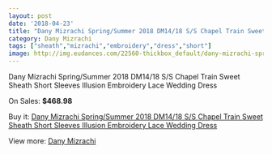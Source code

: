 ```yaml
---
layout: post
date: '2018-04-23'
title: "Dany Mizrachi Spring/Summer 2018 DM14/18 S/S Chapel Train Sweet Sheath Short Sleeves Illusion Embroidery Lace Wedding Dress"
category: Dany Mizrachi
tags: ["sheath","mizrachi","embroidery","dress","short"]
image: http://img.eudances.com/22560-thickbox_default/dany-mizrachi-spring-summer-2018-dm14-18-s-s-chapel-train-sweet-sheath-short-sleeves-illusion-embroidery-lace-wedding-dress.jpg
---
```

Dany Mizrachi Spring/Summer 2018 DM14/18 S/S Chapel Train Sweet Sheath Short Sleeves Illusion Embroidery Lace Wedding Dress

On Sales: **$468.98**
<a href="https://www.eudances.com/en/dany-mizrachi/7220-dany-mizrachi-spring-summer-2018-dm14-18-s-s-chapel-train-sweet-sheath-short-sleeves-illusion-embroidery-lace-wedding-dress.html"><amp-img layout="responsive" width="600" height="600" src="//img.eudances.com/22560-thickbox_default/dany-mizrachi-spring-summer-2018-dm14-18-s-s-chapel-train-sweet-sheath-short-sleeves-illusion-embroidery-lace-wedding-dress.jpg" alt="Dany Mizrachi Spring/Summer 2018 DM14/18 S/S Chapel Train Sweet Sheath Short Sleeves Illusion Embroidery Lace Wedding Dress 0" /></a>
<a href="https://www.eudances.com/en/dany-mizrachi/7220-dany-mizrachi-spring-summer-2018-dm14-18-s-s-chapel-train-sweet-sheath-short-sleeves-illusion-embroidery-lace-wedding-dress.html"><amp-img layout="responsive" width="600" height="600" src="//img.eudances.com/22564-thickbox_default/dany-mizrachi-spring-summer-2018-dm14-18-s-s-chapel-train-sweet-sheath-short-sleeves-illusion-embroidery-lace-wedding-dress.jpg" alt="Dany Mizrachi Spring/Summer 2018 DM14/18 S/S Chapel Train Sweet Sheath Short Sleeves Illusion Embroidery Lace Wedding Dress 1" /></a>
<a href="https://www.eudances.com/en/dany-mizrachi/7220-dany-mizrachi-spring-summer-2018-dm14-18-s-s-chapel-train-sweet-sheath-short-sleeves-illusion-embroidery-lace-wedding-dress.html"><amp-img layout="responsive" width="600" height="600" src="//img.eudances.com/22563-thickbox_default/dany-mizrachi-spring-summer-2018-dm14-18-s-s-chapel-train-sweet-sheath-short-sleeves-illusion-embroidery-lace-wedding-dress.jpg" alt="Dany Mizrachi Spring/Summer 2018 DM14/18 S/S Chapel Train Sweet Sheath Short Sleeves Illusion Embroidery Lace Wedding Dress 2" /></a>
<a href="https://www.eudances.com/en/dany-mizrachi/7220-dany-mizrachi-spring-summer-2018-dm14-18-s-s-chapel-train-sweet-sheath-short-sleeves-illusion-embroidery-lace-wedding-dress.html"><amp-img layout="responsive" width="600" height="600" src="//img.eudances.com/22562-thickbox_default/dany-mizrachi-spring-summer-2018-dm14-18-s-s-chapel-train-sweet-sheath-short-sleeves-illusion-embroidery-lace-wedding-dress.jpg" alt="Dany Mizrachi Spring/Summer 2018 DM14/18 S/S Chapel Train Sweet Sheath Short Sleeves Illusion Embroidery Lace Wedding Dress 3" /></a>
<a href="https://www.eudances.com/en/dany-mizrachi/7220-dany-mizrachi-spring-summer-2018-dm14-18-s-s-chapel-train-sweet-sheath-short-sleeves-illusion-embroidery-lace-wedding-dress.html"><amp-img layout="responsive" width="600" height="600" src="//img.eudances.com/22561-thickbox_default/dany-mizrachi-spring-summer-2018-dm14-18-s-s-chapel-train-sweet-sheath-short-sleeves-illusion-embroidery-lace-wedding-dress.jpg" alt="Dany Mizrachi Spring/Summer 2018 DM14/18 S/S Chapel Train Sweet Sheath Short Sleeves Illusion Embroidery Lace Wedding Dress 4" /></a>

Buy it: [Dany Mizrachi Spring/Summer 2018 DM14/18 S/S Chapel Train Sweet Sheath Short Sleeves Illusion Embroidery Lace Wedding Dress](https://www.eudances.com/en/dany-mizrachi/7220-dany-mizrachi-spring-summer-2018-dm14-18-s-s-chapel-train-sweet-sheath-short-sleeves-illusion-embroidery-lace-wedding-dress.html "Dany Mizrachi Spring/Summer 2018 DM14/18 S/S Chapel Train Sweet Sheath Short Sleeves Illusion Embroidery Lace Wedding Dress")

View more: [Dany Mizrachi](https://www.eudances.com/en/111-dany-mizrachi "Dany Mizrachi")